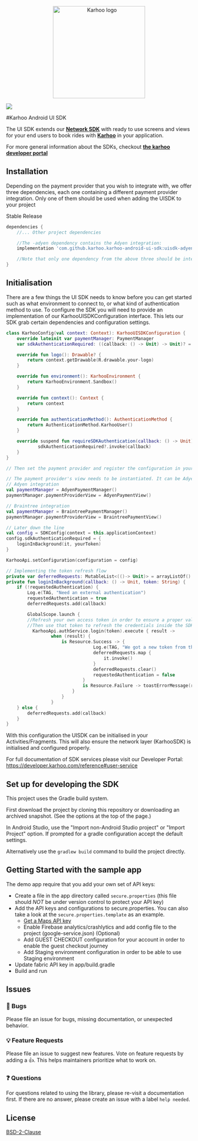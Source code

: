 <div align="center">
<a href="https://karhoo.com">
<img
alt="Karhoo logo"
width="250px"
src="https://cdn.karhoo.com/s/images/logos/karhoo_logo.png"
/>
</a>
</div>

[![](https://jitpack.io/v/karhoo/karhoo-android-ui-sdk.svg)](https://jitpack.io/#karhoo/karhoo-android-ui-sdk)

#Karhoo Android UI SDK

The UI SDK extends our [**Network SDK**](https://github.com/karhoo/karhoo-android-sdk) with ready to use screens and views for your end users to book rides with [**Karhoo**](https://karhoo.com/) in your application.

For more general information about the SDKs, checkout [**the karhoo developer portal**](https://developer.karhoo.com/docs/build-apps-using-sdks)

## Installation

Depending on the payment provider that you wish to integrate with, we offer three dependencies, each one containing a different payment provider integration. Only one of them should be used when adding the UISDK to your project

Stable Release
```gradle
dependencies {
    //... Other project dependencies

    //The -adyen dependency contains the Adyen integration:
    implementation 'com.github.karhoo.karhoo-android-ui-sdk:uisdk-adyen:1.13.1'

    //Note that only one dependency from the above three should be integrated into your project
}

```

## Initialisation

There are a few things the UI SDK needs to know before you can get started such as what environment to connect to, or what kind of authentication method to use.
To configure the SDK you will need to provide an implementation of our KarhooUISDKConfiguration interface. This lets our SDK grab certain dependencies and configuration settings.


```kotlin
class KarhooConfig(val context: Context): KarhooUISDKConfiguration {
    override lateinit var paymentManager: PaymentManager
    var sdkAuthenticationRequired: ((callback: () -> Unit) -> Unit)? = null

    override fun logo(): Drawable? {
        return context.getDrawable(R.drawable.your-logo)
    }

    override fun environment(): KarhooEnvironment {
        return KarhooEnvironment.Sandbox()
    }

    override fun context(): Context {
        return context
    }

    override fun authenticationMethod(): AuthenticationMethod {
        return AuthenticationMethod.KarhooUser()
    }

    override suspend fun requireSDKAuthentication(callback: () -> Unit) {
            sdkAuthenticationRequired?.invoke(callback)
    }
}

// Then set the payment provider and register the configuration in your Application file

// The payment provider's view needs to be instantiated. It can be AdyenPaymentView or BraintreePaymentView depending on the PSP choice
// Adyen integration
val paymentManager = AdyenPaymentManager()
paymentManager.paymentProviderView = AdyenPaymentView()

// Braintree integration
val paymentManager = BraintreePaymentManager()
paymentManager.paymentProviderView = BraintreePaymentView()

// Later down the line
val config = SDKConfig(context = this.applicationContext)
config.sdkAuthenticationRequired = {
    loginInBackground(it, yourToken)
}

KarhooApi.setConfiguration(configuration = config)

// Implementing the token refresh flow
private var deferredRequests: MutableList<(()-> Unit)> = arrayListOf()
private fun loginInBackground(callback: () -> Unit, token: String) {
    if (!requestedAuthentication) {
        Log.e(TAG, "Need an external authentication")
        requestedAuthentication = true
        deferredRequests.add(callback)

        GlobalScope.launch {
        //Refresh your own access token in order to ensure a proper validity period for the Karhoo token
        //Then use that token to refresh the credentials inside the SDK
          KarhooApi.authService.login(token).execute { result ->
                 when (result) {
                     is Resource.Success -> {
                                 Log.e(TAG, "We got a new token from the back-end")
                                 deferredRequests.map {
                                     it.invoke()
                                 }
                                 deferredRequests.clear()
                                 requestedAuthentication = false
                             }
                             is Resource.Failure -> toastErrorMessage(result.error)
                         }
                     }
                 }
    } else {
        deferredRequests.add(callback)
    }
}
```

With this configuration the UISDK can be initialised in your Activities/Fragments. This will also ensure the network layer (KarhooSDK) is initialised and configured properly.

For full documentation of SDK services please visit our Developer Portal: https://developer.karhoo.com/reference#user-service

## Set up for developing the SDK
This project uses the Gradle build system.

First download the project by cloning this repository or downloading an archived
snapshot. (See the options at the top of the page.)

In Android Studio, use the "Import non-Android Studio project" or "Import Project" option.
If prompted for a gradle configuration accept the default settings.

Alternatively use the `gradlew build` command to build the project directly.

## Getting Started with the sample app
The demo app require that you add your own set of API keys:

- Create a file in the app directory called `secure.properties` (this file should *NOT* be under version control to protect your API key)
- Add the API keys and configurations to secure.properties. You can also take a look at the `secure.properties.template` as an example.
    - [Get a Maps API key](https://developers.google.com/maps/documentation/android-sdk/get-api-key)
    - Enable Firebase analytics/crashlytics and add config file to the project (google-service.json) (Optional)
    - Add GUEST CHECKOUT configuration for your account in order to enable the guest checkout journey
    - Add Staging environment configuration in order to be able to use Staging environment
- Update fabric API key in app/build.gradle
- Build and run

## Issues

### 🐛 Bugs

Please file an issue for bugs, missing documentation, or unexpected behavior.

### 💡 Feature Requests

Please file an issue to suggest new features. Vote on feature requests by adding
a 👍. This helps maintainers prioritize what to work on.

### ❓ Questions

For questions related to using the library, please re-visit a documentation first. If there are no answer, please create an issue with a label `help needed`.

## License
[BSD-2-Clause](./LICENSE)

